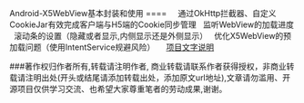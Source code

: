 Android-X5WebView基本封装和使用
====  
 
通过OkHttp拦截器、自定义CookieJar有效完成客户端与H5端的Cookie同步管理
 
监听WebView的加载进度
 
滚动条的设置（隐藏或者显示,内侧显示还是外侧显示）
 
优化X5WebView的预加载问题（使用IntentService规避风险）
 
 
[项目文字说明](https://www.jianshu.com/p/88084a66c256) 


###著作权归作者所有,转载请注明作者, 商业转载请联系作者获得授权，非商业转载请注明出处(开头或结尾请添加转载出处，添加原文url地址),文章请勿滥用、开源项目仅供学习交流、也希望大家尊重笔者的劳动成果,谢谢。

